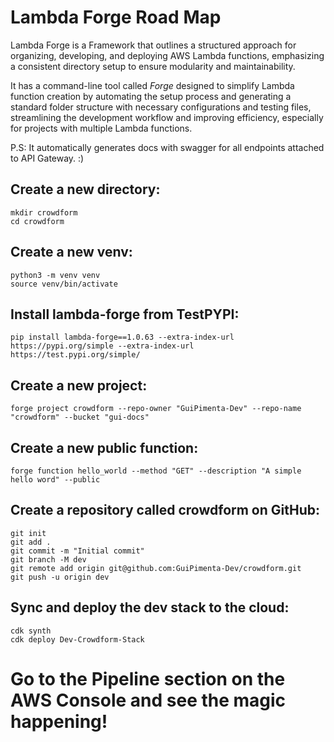 
# Lambda Forge Road Map


Lambda Forge is a Framework that outlines a structured approach for organizing, developing, and deploying AWS Lambda functions, emphasizing a consistent directory setup to ensure modularity and maintainability. 

It has a command-line tool called *Forge* designed to simplify Lambda function creation by automating the setup process and generating a standard folder structure with necessary configurations and testing files, streamlining the development workflow and improving efficiency, especially for projects with multiple Lambda functions.

P.S: It automatically generates docs with swagger for all endpoints attached to API Gateway. :)


## Create a new directory:
```
mkdir crowdform
cd crowdform
````

## Create a new venv:
```
python3 -m venv venv
source venv/bin/activate
```
## Install lambda-forge from TestPYPI:
```
pip install lambda-forge==1.0.63 --extra-index-url https://pypi.org/simple --extra-index-url https://test.pypi.org/simple/
````

## Create a new project:
```
forge project crowdform --repo-owner "GuiPimenta-Dev" --repo-name "crowdform" --bucket "gui-docs"
````

## Create a new public function:

```
forge function hello_world --method "GET" --description "A simple hello word" --public
```

## Create a repository called crowdform on GitHub:

```
git init
git add .
git commit -m "Initial commit"
git branch -M dev
git remote add origin git@github.com:GuiPimenta-Dev/crowdform.git
git push -u origin dev
```

## Sync and deploy the dev stack to the cloud:

```
cdk synth
cdk deploy Dev-Crowdform-Stack
````

# Go to the Pipeline section on the AWS Console and see the magic happening!
